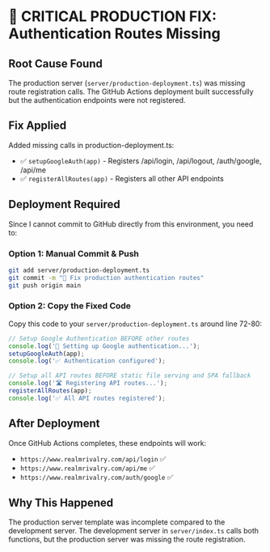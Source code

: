 # 🚨 CRITICAL PRODUCTION FIX: Authentication Routes Missing

## Root Cause Found
The production server (`server/production-deployment.ts`) was missing route registration calls. The GitHub Actions deployment built successfully but the authentication endpoints were not registered.

## Fix Applied
Added missing calls in production-deployment.ts:
- ✅ `setupGoogleAuth(app)` - Registers /api/login, /api/logout, /auth/google, /api/me
- ✅ `registerAllRoutes(app)` - Registers all other API endpoints

## Deployment Required
Since I cannot commit to GitHub directly from this environment, you need to:

### Option 1: Manual Commit & Push
```bash
git add server/production-deployment.ts
git commit -m "🔧 Fix production authentication routes"
git push origin main
```

### Option 2: Copy the Fixed Code
Copy this code to your `server/production-deployment.ts` around line 72-80:

```typescript
// Setup Google Authentication BEFORE other routes
console.log('🔐 Setting up Google authentication...');
setupGoogleAuth(app);
console.log('✅ Authentication configured');

// Setup all API routes BEFORE static file serving and SPA fallback
console.log('🛣️ Registering API routes...');
registerAllRoutes(app);
console.log('✅ All API routes registered');
```

## After Deployment
Once GitHub Actions completes, these endpoints will work:
- `https://www.realmrivalry.com/api/login` ✅
- `https://www.realmrivalry.com/api/me` ✅  
- `https://www.realmrivalry.com/auth/google` ✅

## Why This Happened
The production server template was incomplete compared to the development server. The development server in `server/index.ts` calls both functions, but the production server was missing the route registration.